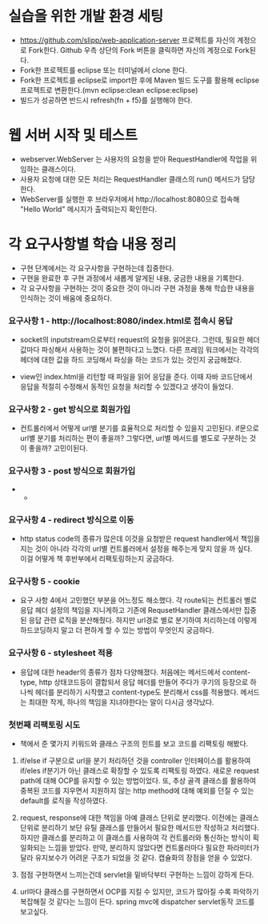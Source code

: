 # 실습을 위한 개발 환경 세팅
* https://github.com/slipp/web-application-server 프로젝트를 자신의 계정으로 Fork한다. Github 우측 상단의 Fork 버튼을 클릭하면 자신의 계정으로 Fork된다.
* Fork한 프로젝트를 eclipse 또는 터미널에서 clone 한다.
* Fork한 프로젝트를 eclipse로 import한 후에 Maven 빌드 도구를 활용해 eclipse 프로젝트로 변환한다.(mvn eclipse:clean eclipse:eclipse)
* 빌드가 성공하면 반드시 refresh(fn + f5)를 실행해야 한다.

# 웹 서버 시작 및 테스트
* webserver.WebServer 는 사용자의 요청을 받아 RequestHandler에 작업을 위임하는 클래스이다.
* 사용자 요청에 대한 모든 처리는 RequestHandler 클래스의 run() 메서드가 담당한다.
* WebServer를 실행한 후 브라우저에서 http://localhost:8080으로 접속해 "Hello World" 메시지가 출력되는지 확인한다.

# 각 요구사항별 학습 내용 정리
* 구현 단계에서는 각 요구사항을 구현하는데 집중한다. 
* 구현을 완료한 후 구현 과정에서 새롭게 알게된 내용, 궁금한 내용을 기록한다.
* 각 요구사항을 구현하는 것이 중요한 것이 아니라 구현 과정을 통해 학습한 내용을 인식하는 것이 배움에 중요하다. 

### 요구사항 1 - http://localhost:8080/index.html로 접속시 응답
* socket의 inputstream으로부터 request의 요청을 읽어온다. 
  그런데, 필요한 헤더 값마다 파싱해서 사용하는 것이 불편하다고 느꼈다. 다른 프레임 워크에서는 각각의 헤더에 대한 값을 하드 코딩해서 파싱을 하는 코드가 있는 것인지 궁금해졌다.
  
* view인 index.html을 리턴할 때 파일을 읽어 응답을 준다. 이때 자바 코드단에서 응답을 적절히 수정해서 동적인 요청을 처리할 수 있겠다고 생각이 들었다.
### 요구사항 2 - get 방식으로 회원가입
* 컨트롤러에서 어떻게 url별 분기를 효율적으로 처리할 수 있을지 고민된다. if문으로 url별 분기를 처리하는 편이 좋을까? 그렇다면,
url별 메서드를 별도로 구분하는 것이 좋을까? 고민이된다.

### 요구사항 3 - post 방식으로 회원가입
* -

### 요구사항 4 - redirect 방식으로 이동
* http status code의 종류가 많은데 이것을 요청받은 request handler에서 책임을 지는 것이 아니라
각각의 url별 컨트롤러에서 설정을 해주는게 맞지 않을 까 싶다. 이걸 어떻게 책 후반부에서 리팩토링하는지 궁금하다.

### 요구사항 5 - cookie
* 요구 사항 4에서 고민했던 부분을 어느정도 해소했다. 각 route되는 컨트롤러 별로
응답 헤더 설정의 책임을 지니게하고 기존에 RequsetHandler 클래스에서만 집중된 응답 관련
  로직을 분산해줬다. 하지만 url경로 별로 분기하여 처리하는데 이렇게 하드코딩하지 말고
   더 편하게 할 수 있는 방법이 무엇인지 궁금하다.

### 요구사항 6 - stylesheet 적용
* 응답에 대한 header의 종류가 점차 다양해졌다. 처음에는 메서드에서 content-type, http 상태코드등이 결합되서
응답 헤더를 만들어 주다가 쿠기의 등장으로 하나씩 헤더를 분리하기 시작했고 content-type도 분리해서 css를 적용했다. 메서드는
  최대한 작게, 하나의 책임을 지녀야한다는 말이 다시금 생각났다.

### 첫번째 리팩토링 시도
* 책에서 준 몇가지 키워드와 클래스 구조의 힌트를 보고 코드를 리팩토링 해봤다.
1. if/else if 구분으로 url을 분기 처리하던 것을 controller 인터페이스를 활용하여 if/eles if분기가 아닌 클래스로 확장할 수 있도록
리팩토링 하였다. 새로운 request path에 대해 OCP를 유지할 수 있는 방법이었다. 또, 추상 골격 클래스를 활용하여 중복된 코드를 지우면서 
   지원하지 않는 http method에 대해 예외를 던질 수 있는 default를 로직을 작성하였다.
   

2. request, response에 대한 책임을 아예 클래스 단위로 분리했다. 이전에는 클래스 단위로 분리하기 보단 유틸 클래스를 만들어서
필요한 메서드만 작성하고 처리했다. 하지만 클래스를 분리하고 이 클래스를 사용하여 각 컨트롤러와 통신하는 방식이
   획일화되는 느낌을 받았다. 만약, 분리하지 않았다면 컨트롤러마다 필요한 파라미터가 달라 유지보수가 어려운
   구조가 되었을 것 같다. 캡슐화의 장점을 얻을 수 있었다.
   

3. 점점 구현하면서 느끼는건데 servlet을 밑바닥부터 구현하는 느낌이 강하게 든다.


4. url마다 클래스를 구현하면서 OCP를 지킬 수 있지만, 코드가 많아질 수록 파악하기 복잡해질 것 같다는 느낌이 든다.
   spring mvc에 dispatcher servlet동작 코드를 보고싶다.
   